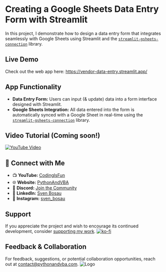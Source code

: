 # Creating a Google Sheets Data Entry Form with Streamlit

In this project, I demonstrate how to design a data entry form that integrates seamlessly with Google Sheets using Streamlit and the [`streamlit-gsheets-connection`](https://github.com/streamlit/gsheets-connection) library.

## Live Demo
Check out the web app here: https://vendor-data-entry.streamlit.app/

## App Functionality

- **Data Entry Form:** Users can input (& update) data into a form interface designed with Streamlit.
- **Google Sheets Integration:** All data entered into the form is automatically synced with a Google Sheet in real-time using the [`streamlit-gsheets-connection`](https://github.com/streamlit/gsheets-connection) library.

## Video Tutorial (Coming soon!)
[![YouTube Video](https://img.youtube.com/vi/_G5f7og_Dpo/0.jpg)](https://youtu.be/_G5f7og_Dpo)

## 🤝 Connect with Me
- 📺 **YouTube:** [CodingIsFun](https://youtube.com/c/CodingIsFun)
- 🌐 **Website:** [PythonAndVBA](https://pythonandvba.com)
- 💬 **Discord:** [Join the Community](https://pythonandvba.com/discord)
- 💼 **LinkedIn:** [Sven Bosau](https://www.linkedin.com/in/sven-bosau/)
- 📸 **Instagram:** [sven_bosau](https://www.instagram.com/sven_bosau/)

## Support 
If you appreciate the project and wish to encourage its continued development, consider [supporting my work](https://pythonandvba.com/coffee-donation).
[![ko-fi](https://ko-fi.com/img/githubbutton_sm.svg)](https://pythonandvba.com/coffee-donation)

## Feedback & Collaboration
For feedback, suggestions, or potential collaboration opportunities, reach out at contact@pythonandvba.com.
![Logo](https://www.pythonandvba.com/banner-img)
